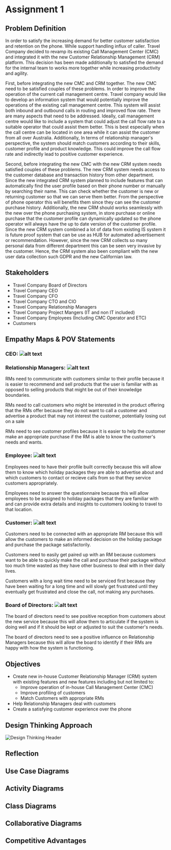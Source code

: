 
# Assignment 1

## Problem Definition

In order to satisfy the increasing demand for better customer satisfaction and retention on the phone. While support handling influx of caller. Travel Company decided to revamp its existing Call Management Center (CMC) and integrated it with the new Customer Relationship Management (CRM) platform. This decision has been made additionally to satisfied the demand for the internal team to works more together while increasing productivity and agility.

First, before integrating the new CMC and CRM together. The new CMC need to be satisfied couples of these problems. In order to improve the operation of the current call management centre. Travel company would like to develop an information system that would potentially improve the operations of the existing call management centre. This system will assist both inbound and outbound calls in routing and improved flow rate. There are many aspects that need to be addressed. Ideally, call management centre would like to include a system that could adjust the call flow rate to a suitable operator that could assist them better. This is best especially when the call centre can be located in one area while it can assist the customer from all over Australia. Additionally, In terms of relationship manager's perspective, the system should match customers according to their skills, customer profile and product knowledge. This could improve the call flow rate and indirectly lead to positive customer experience.

Second, before integrating the new CMC with the new CRM system needs satisfied couples of these problems. The new CRM system needs access to the customer database and transaction history from other department. Since the new integrated CRM system planned to include features that can automatically find the user profile based on their phone number or manually by searching their name. This can check whether the customer is new or returning customer so that we can serve them better. From the perspective of phone operator this will benefits them since they can see the customer purchase history. Additionally, the new CRM should works seamlessly with the new over the phone purchasing system, in store purchase or online purchase that the customer profile can dynamically updated so the phone operator will always have the up to date version of the customer profile. Since the new CRM system combined a lot of data from existing IS system it is future proof system that can be use as HUB for automated advertisement or recommendation. However, since the new CRM collects so many personal data from different department this can be seen very invasive by the customer. Hence, the CRM system also been compliant with the new user data collection such GDPR and the new Californian law.

## Stakeholders

* Travel Company Board of Directors
* Travel Company CEO
* Travel Company CFO
* Travel Company CTO and CIO
* Travel Company Relationship Managers
* Travel Company Project Mangers (IT and non IT included)
* Travel Company Employees (Including CMC Operator and ETC)
* Customers

## Empathy Maps & POV Statements

### CEO: ![alt text](https://raw.githubusercontent.com/SirDickensBottomskew/ISDMProject/Samer-EmpathyMaps/IMG/CEO%20Empathy.PNG 'CEO Empathy Map')


### Relationship Managers: ![alt text](https://raw.githubusercontent.com/SirDickensBottomskew/ISDMProject/Samer-EmpathyMaps/IMG/RM%20Empathy.PNG 'RM Empathy Map')

RMs need to communicate with customers similar to their profile because it is easier to recommend and sell products that the user is familiar with as opposed to selling products that might be out of their knowledge boundaries.

RMs need to call customers who might be interested in the product offering that the RMs offer because they do not want to call a customer and advertise a product that may not interest the customer, potentially losing out on a sale

RMs need to see customer profiles because it is easier to help the customer make an appropriate purchase if the RM is able to know the customer's needs and wants.

### Employee: ![alt text](https://raw.githubusercontent.com/SirDickensBottomskew/ISDMProject/Samer-EmpathyMaps/IMG/Employee%20Empathy.PNG 'Employee Empathy Map')

Employees need to have their profile built correctly because this will allow them to know which holiday packages they are able to advertise about and which customers to contact or recieve calls from so that they service customers appropriately.

Employees need to answer the questionnaire because this will allow employees to be assigned to holiday packages that they are familiar with and can provide extra details and insights to customers looking to travel to that location.

### Customer: ![alt text](https://raw.githubusercontent.com/SirDickensBottomskew/ISDMProject/Samer-EmpathyMaps/IMG/Customer%20Empathy.PNG 'Customer Empathy Map')

Customers need to be connected with an appropriate RM because this will allow the customers to make an informed decision on the holiday package and purchase the package satisfactorily.

Customers need to easily get paired up with an RM because customers want to be able to quickly make the call and purchase their package without too much time wasted as they have other business to deal with in their daily lives.

Customers with a long wait time need to be serviced first because they have been waiting for a long time and will slowly get frustrated until they eventually get frustrated and close the call, not making any purchases.

### Board of Directors: ![alt text](https://raw.githubusercontent.com/SirDickensBottomskew/ISDMProject/JKalair-patch-1-Empathy-Map-BOD/empathy%20map%20board%20of%20directors.PNG 'Customer Empathy Map')

The board of directors need to see positive reception from customers about the new service because this will allow them to articulate if the system is doing well and if it should be kept or adjusted to suit the customer's needs.

The board of directors need to see a positive influence on Relationship Managers because this will allow the board to identify if their RMs are happy with how the system is functioning.

## Objectives

* Create new in-house Customer Relationship Manager (CRM) system with existing features and new features including but not limited to:
  * Improve operation of in-house Call Management Center (CMC)
  * Improve profiling of customers
  * Match Customers with appropriate RMs
* Help Relationship Managers deal with customers
* Create a satisfying customer experience over the phone

## Design Thinking Approach

![Design Thinking Header](https://public-media.interaction-design.org/images/ux-daily/58089e358c6d5.jpg)

## Reflection

## Use Case Diagrams

## Activity Diagrams

## Class Diagrams

## Collaborative Diagrams

## Competitive Advantages
